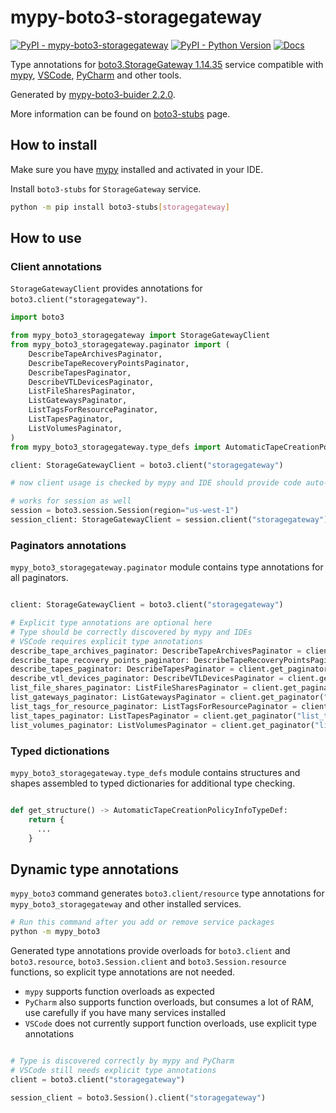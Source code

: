 # mypy-boto3-storagegateway

[![PyPI - mypy-boto3-storagegateway](https://img.shields.io/pypi/v/mypy-boto3-storagegateway.svg?color=blue)](https://pypi.org/project/mypy-boto3-storagegateway)
[![PyPI - Python Version](https://img.shields.io/pypi/pyversions/mypy-boto3-storagegateway.svg?color=blue)](https://pypi.org/project/mypy-boto3-storagegateway)
[![Docs](https://img.shields.io/readthedocs/mypy-boto3-builder.svg?color=blue)](https://mypy-boto3-builder.readthedocs.io/)

Type annotations for
[boto3.StorageGateway 1.14.35](https://boto3.amazonaws.com/v1/documentation/api/1.14.35/reference/services/storagegateway.html#StorageGateway) service
compatible with [mypy](https://github.com/python/mypy), [VSCode](https://code.visualstudio.com/),
[PyCharm](https://www.jetbrains.com/pycharm/) and other tools.

Generated by [mypy-boto3-buider 2.2.0](https://github.com/vemel/mypy_boto3_builder).

More information can be found on [boto3-stubs](https://pypi.org/project/boto3-stubs/) page.

## How to install

Make sure you have [mypy](https://github.com/python/mypy) installed and activated in your IDE.

Install `boto3-stubs` for `StorageGateway` service.

```bash
python -m pip install boto3-stubs[storagegateway]
```

## How to use

### Client annotations

`StorageGatewayClient` provides annotations for `boto3.client("storagegateway")`.

```python
import boto3

from mypy_boto3_storagegateway import StorageGatewayClient
from mypy_boto3_storagegateway.paginator import (
    DescribeTapeArchivesPaginator,
    DescribeTapeRecoveryPointsPaginator,
    DescribeTapesPaginator,
    DescribeVTLDevicesPaginator,
    ListFileSharesPaginator,
    ListGatewaysPaginator,
    ListTagsForResourcePaginator,
    ListTapesPaginator,
    ListVolumesPaginator,
)
from mypy_boto3_storagegateway.type_defs import AutomaticTapeCreationPolicyInfoTypeDef, ...

client: StorageGatewayClient = boto3.client("storagegateway")

# now client usage is checked by mypy and IDE should provide code auto-complete

# works for session as well
session = boto3.session.Session(region="us-west-1")
session_client: StorageGatewayClient = session.client("storagegateway")
```

### Paginators annotations

`mypy_boto3_storagegateway.paginator` module contains type annotations for all paginators.

```python

client: StorageGatewayClient = boto3.client("storagegateway")

# Explicit type annotations are optional here
# Type should be correctly discovered by mypy and IDEs
# VSCode requires explicit type annotations
describe_tape_archives_paginator: DescribeTapeArchivesPaginator = client.get_paginator("describe_tape_archives")
describe_tape_recovery_points_paginator: DescribeTapeRecoveryPointsPaginator = client.get_paginator("describe_tape_recovery_points")
describe_tapes_paginator: DescribeTapesPaginator = client.get_paginator("describe_tapes")
describe_vtl_devices_paginator: DescribeVTLDevicesPaginator = client.get_paginator("describe_vtl_devices")
list_file_shares_paginator: ListFileSharesPaginator = client.get_paginator("list_file_shares")
list_gateways_paginator: ListGatewaysPaginator = client.get_paginator("list_gateways")
list_tags_for_resource_paginator: ListTagsForResourcePaginator = client.get_paginator("list_tags_for_resource")
list_tapes_paginator: ListTapesPaginator = client.get_paginator("list_tapes")
list_volumes_paginator: ListVolumesPaginator = client.get_paginator("list_volumes")
```







### Typed dictionations

`mypy_boto3_storagegateway.type_defs` module contains structures and shapes assembled
to typed dictionaries for additional type checking.

```python

def get_structure() -> AutomaticTapeCreationPolicyInfoTypeDef:
    return {
      ...
    }
```


## Dynamic type annotations

`mypy_boto3` command generates `boto3.client/resource` type annotations for
`mypy_boto3_storagegateway` and other installed services.

```bash
# Run this command after you add or remove service packages
python -m mypy_boto3
```

Generated type annotations provide overloads for `boto3.client` and `boto3.resource`,
`boto3.Session.client` and `boto3.Session.resource` functions,
so explicit type annotations are not needed.

- `mypy` supports function overloads as expected
- `PyCharm` also supports function overloads, but consumes a lot of RAM, use carefully if you have many services installed
- `VSCode` does not currently support function overloads, use explicit type annotations

```python

# Type is discovered correctly by mypy and PyCharm
# VSCode still needs explicit type annotations
client = boto3.client("storagegateway")

session_client = boto3.Session().client("storagegateway")
```
